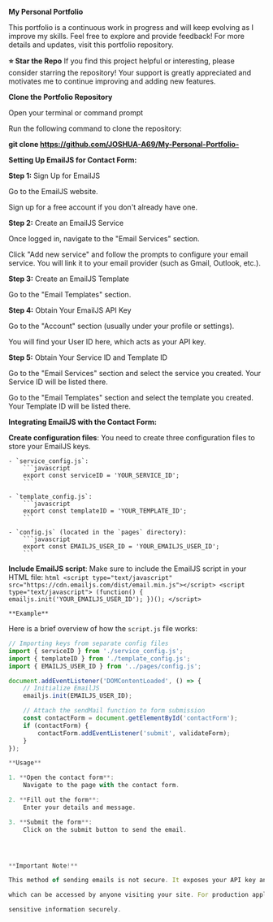 **My Personal Portfolio**

This portfolio is a continuous work in progress and will keep evolving as I improve my skills. Feel free to explore and provide feedback! For more details and updates, visit this portfolio repository.


**⭐️ Star the Repo**
If you find this project helpful or interesting, please consider starring the repository! Your support is greatly appreciated and motivates me to continue improving and adding new features.


**Clone the Portfolio Repository**

Open your terminal or command prompt


Run the following command to clone the repository:

**git clone https://github.com/JOSHUA-A69/My-Personal-Portfolio-**

**Setting Up EmailJS for Contact Form:**

**Step 1:** Sign Up for EmailJS

Go to the EmailJS website.

Sign up for a free account if you don't already have one.

**Step 2:** Create an EmailJS Service

Once logged in, navigate to the "Email Services" section.

Click "Add new service" and follow the prompts to configure your email service. You will link it to your email provider (such as Gmail, Outlook, etc.).

**Step 3:** Create an EmailJS Template

Go to the "Email Templates" section.

**Step 4:** Obtain Your EmailJS API Key

Go to the "Account" section (usually under your profile or settings).

You will find your User ID here, which acts as your API key.

**Step 5:** Obtain Your Service ID and Template ID

Go to the "Email Services" section and select the service you created. Your Service ID will be listed there.

Go to the "Email Templates" section and select the template you created. Your Template ID will be listed there.

**Integrating EmailJS with the Contact Form:**

**Create configuration files**:
    You need to create three configuration files to store your EmailJS keys.

    - `service_config.js`:
        ```javascript
        export const serviceID = 'YOUR_SERVICE_ID';
        ```

    - `template_config.js`:
        ```javascript
        export const templateID = 'YOUR_TEMPLATE_ID';
        ```

    - `config.js` (located in the `pages` directory):
        ```javascript
        export const EMAILJS_USER_ID = 'YOUR_EMAILJS_USER_ID';
        ```

 **Include EmailJS script**:
    Make sure to include the EmailJS script in your HTML file:
    ```html
    <script type="text/javascript" src="https://cdn.emailjs.com/dist/email.min.js"></script>
    <script type="text/javascript">
        (function() {
            emailjs.init('YOUR_EMAILJS_USER_ID');
        })();
    </script>
    ```

    **Example**

Here is a brief overview of how the `script.js` file works:

```javascript
// Importing keys from separate config files
import { serviceID } from './service_config.js';
import { templateID } from './template_config.js';
import { EMAILJS_USER_ID } from '../pages/config.js';

document.addEventListener('DOMContentLoaded', () => {
    // Initialize EmailJS
    emailjs.init(EMAILJS_USER_ID);

    // Attach the sendMail function to form submission
    const contactForm = document.getElementById('contactForm');
    if (contactForm) {
        contactForm.addEventListener('submit', validateForm);
    }
});

**Usage**

1. **Open the contact form**:
    Navigate to the page with the contact form.

2. **Fill out the form**:
    Enter your details and message.

3. **Submit the form**:
    Click on the submit button to send the email.




**Important Note!**

This method of sending emails is not secure. It exposes your API key and other sensitive information in the client-side code,

which can be accessed by anyone visiting your site. For production applications, consider using a server-side solution to handle 

sensitive information securely.
